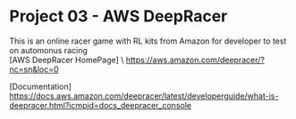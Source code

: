 # Project 03 - AWS DeepRacer
This is an online racer game with RL kits from Amazon for developer to test on automonus racing \
[AWS DeepRacer HomePage] \ 
https://aws.amazon.com/deepracer/?nc=sn&loc=0

[Documentation]
https://docs.aws.amazon.com/deepracer/latest/developerguide/what-is-deepracer.html?icmpid=docs_deepracer_console